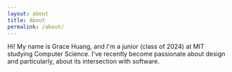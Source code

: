 ```yaml
---
layout: about
title: About
permalink: /about/
---
```


Hi! My name is Grace Huang, and I'm a junior (class of 2024) at MIT studying Computer Science. I've recently become passionate about design and particularly, about its intersection with software. 
